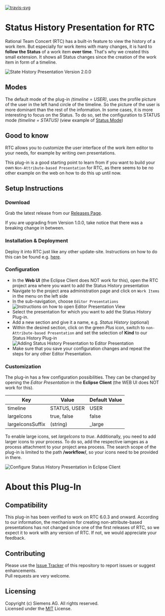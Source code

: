 [![travis-svg][travis-svg]][travis]

# Status History Presentation for RTC
Rational Team Concert (RTC) has a built-in feature to view the history of a work item. But especially for work items with many changes, it is hard to **follow the Status** of a work item **over time**. That's why we created this small extension. It shows all Status changes since the creation of the work item in form of a timeline.

![State History Presentation Version 2.0.0](https://github.com/jazz-community/rtc-statushistory-presentation/blob/master/documentation/statusHistoryPresentation_V2.0.0.png)

## Modes
The default mode of the plug-in *(timeline = USER)*, uses the profile picture of the user in the left hand circle of the timeline. So the picture of the user is more dominant than the rest of the information. In some cases, it is more interesting to focus on the Status. To do so, set the configuration to STATUS mode *(timeline = STATUS)* (view example of [Status Mode](https://github.com/jazz-community/rtc-statushistory-presentation/blob/master/documentation/statusHistoryPresentation_V2.2.0.png))

## Good to know
RTC allows you to customize the user interface of the work item editor to your needs, for example by writing own presentations.

This plug-in is a good starting point to learn from if you want to build your own `Non-Attribute-based Presentation` for RTC, as there seems to be no other example on the web on how to do this up until now.

## Setup Instructions
### Download
Grab the latest release from our [Releases Page](https://github.com/jazz-community/rtc-statushistory-presentation/releases). 

If you are upgrading from Version 1.0.0, take notice that there was a breaking change in between.

### Installation & Deployment
Deploy it into RTC just like any other update-site. Instructions on how to do this can be found e.g. [here](https://github.com/jazz-community/rtc-create-child-item-plugin#installation).

### Configuration
- In the **Web UI** (the Eclipse Client does NOT work for this), open the RTC project area where you want to add the Status History presentation
- Navigate to the project area administration page and click on `Work Items` in the menu on the left side
- In the sub-navigation, choose `Editor Presentations`<br>
![Instructions on how to open Editor Presentation View](https://github.com/jazz-community/rtc-statushistory-presentation/blob/master/documentation/ViewEditorPresentation_WebUI.png)
- Select the presentation for which you want to add the Status History Plug-in.
- Add a new section and give it a name, e.g. *Status History* (optional)
- Within the desired section, click on the green *Plus* icon, switch to `non-Attribute-based Presentation` and set the selection of **Kind** to our Status History Plug-in<br>
![Adding Status History Presentation to Editor Presentation](https://github.com/jazz-community/rtc-statushistory-presentation/blob/master/documentation/AddStatusHistoryPlugIn_WebUI.png)
- Make sure that you save your configuration changes and repeat the steps for any other Editor Presentation.

### Customization
The plug-in has a few configuration possibilities. They can be changed by opening the *Editor Presentation* in the **Eclipse Client** (the WEB UI does NOT work for this). 

| Key              | Value         | Default Value |
| ---------------- | ------------- | ------------- |
| timeline         | STATUS, USER  | USER          |
| largeIcons       | true, false   | false         |
| largeIconsSuffix | (string)      | \_large       |

To enable large icons, set *largeIcons* to *true*. Additionally, you need to add larger icons to your process. To do so, add the respective iamges as a process attachment to your project area process. The search scope of the plug-in is limited to the path **/workflow/**, so your icons need to be provided in there. 

![Configure Status History Presentation in Eclipse Client](https://github.com/jazz-community/rtc-statushistory-presentation/blob/master/documentation/ConfigurePropertiesInEclipseClient.PNG)

# About this Plug-In
## Compatibility
This plug-in has been verified to work on RTC 6.0.3 and onward. According to our information, the mechanism for creating non-attribute-based presentations has not changed since one of the first releases of RTC, so we expect it to work with any version of RTC. If not, we would appreciate your feedback.

## Contributing
Please use the [Issue Tracker](https://github.com/jazz-community/rtc-statushistory-presentation/issues) of this repository to report issues or suggest enhancements.<br>
Pull requests are very welcome.

## Licensing
Copyright (c) Siemens AG. All rights reserved.<br>
Licensed under the [MIT](https://github.com/jazz-community/rtc-statushistory-presentation/blob/master/LICENSE) License.

[travis-svg]: https://travis-ci.org/jazz-community/rtc-statushistory-presentation.svg?branch=master
[travis]: https://travis-ci.org/jazz-community/rtc-statushistory-presentation

